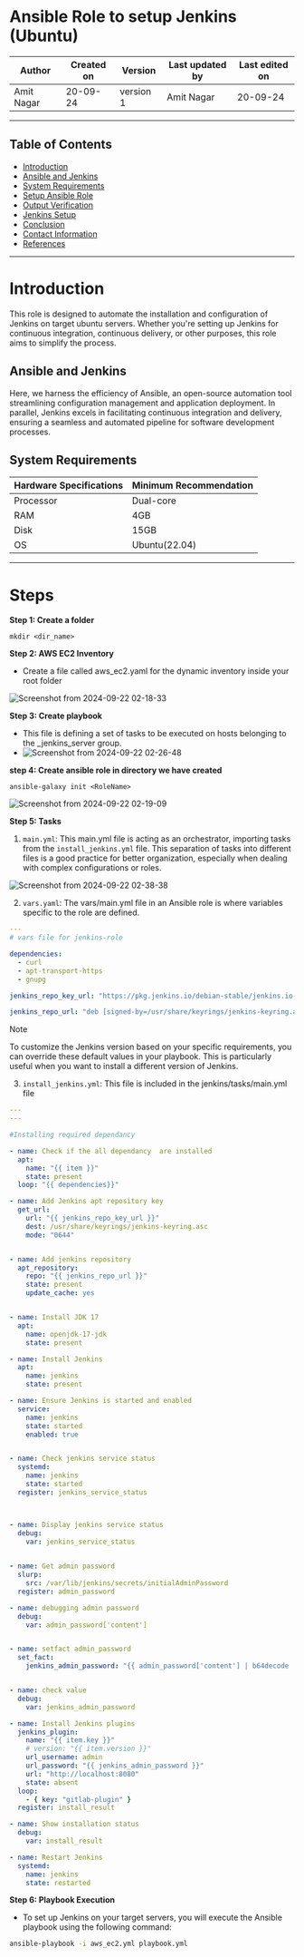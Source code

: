 # Ansible Role to setup Jenkins (Ubuntu)

| Author      | Created on  | Version    | Last updated by | Last edited on |
|-------------|-------------|------------|-----------------|----------------|
| Amit Nagar  | 20-09-24    | version 1  | Amit Nagar      | 20-09-24       |


***
## Table of Contents
+ [Introduction](#Introduction)
+ [Ansible and Jenkins](#Ansible-jenkins)
+ [System Requirements](#system-requirements)
+ [Setup Ansible Role](#steps)
+ [Output Verification](#output)
+ [Jenkins Setup](#post-installation-setup)
+ [Conclusion](#conclusion)
+ [Contact Information](#contact-information)
+ [References](#references)

***

# Introduction
This role is designed to automate the installation and configuration of Jenkins on target ubuntu servers. Whether you're setting up Jenkins for continuous integration, continuous delivery, or other purposes, this role aims to simplify the process.

## Ansible and Jenkins

Here, we harness the efficiency of Ansible, an open-source automation tool streamlining configuration management and application deployment. In parallel, Jenkins excels in facilitating continuous integration and delivery, ensuring a seamless and automated pipeline for software development processes.



## System Requirements

| Hardware Specifications | Minimum Recommendation  |
|--------------------------|------------------------|
| Processor                | Dual-core              |
| RAM                      | 4GB                    |
| Disk                     | 15GB                   |
| OS                       | Ubuntu(22.04)          |

***
# Steps 

**Step 1: Create a folder**
```
mkdir <dir_name>
```
 **Step 2:  AWS EC2 Inventory**
 
- Create a file called aws_ec2.yaml for the dynamic inventory inside your root folder

![Screenshot from 2024-09-22 02-18-33](https://github.com/user-attachments/assets/c3e33a95-5c40-48fe-bd01-24d4b765f998)


**Step 3: Create playbook**
* This file is defining a set of tasks to be executed on hosts belonging to the _jenkins_server group.
* 
  ![Screenshot from 2024-09-22 02-26-48](https://github.com/user-attachments/assets/e5fd8f2b-15c0-4a42-a458-7904270ffd70)


**step 4: Create ansible role in directory we have created**
```
ansible-galaxy init <RoleName>
```
![Screenshot from 2024-09-22 02-19-09](https://github.com/user-attachments/assets/a34204b4-3b45-4ca8-9723-c3927ac47683)

**Step 5: Tasks**
1. `main.yml`: This main.yml file is acting as an orchestrator, importing tasks from the `install_jenkins.yml` file. This separation of tasks into different files is a good practice for better organization, especially when dealing with complex configurations or roles.

![Screenshot from 2024-09-22 02-38-38](https://github.com/user-attachments/assets/8567b099-75e9-40a8-b644-4e76c2f3a288)

2. `vars.yaml`:  The vars/main.yml file in an Ansible role is where variables specific to the role are defined.

```yaml
---
# vars file for jenkins-role

dependencies:
  - curl
  - apt-transport-https
  - gnupg

jenkins_repo_key_url: "https://pkg.jenkins.io/debian-stable/jenkins.io-2023.key"

jenkins_repo_url: "deb [signed-by=/usr/share/keyrings/jenkins-keyring.asc] https://pkg.jenkins.io/debian-stable/ binary/"


```

> [!NOTE]
> To customize the Jenkins version based on your specific requirements, you can override these default values in your playbook. This is particularly useful when you want to install a different version of Jenkins.


3. `install_jenkins.yml`: This file is included in the jenkins/tasks/main.yml file

```yaml
---
---

#Installing required dependancy 

- name: Check if the all dependancy  are installed
  apt:
    name: "{{ item }}"
    state: present
  loop: "{{ dependencies}}"

- name: Add Jenkins apt repository key
  get_url:
    url: "{{ jenkins_repo_key_url }}"
    dest: /usr/share/keyrings/jenkins-keyring.asc
    mode: "0644"


- name: Add jenkins repository
  apt_repository:
    repo: "{{ jenkins_repo_url }}"
    state: present
    update_cache: yes


- name: Install JDK 17
  apt:
    name: openjdk-17-jdk
    state: present

- name: Install Jenkins
  apt:
    name: jenkins
    state: present

- name: Ensure Jenkins is started and enabled
  service:
    name: jenkins
    state: started
    enabled: true


- name: Check jenkins service status
  systemd:
    name: jenkins
    state: started
  register: jenkins_service_status



- name: Display jenkins service status
  debug:
    var: jenkins_service_status
   

- name: Get admin password
  slurp:
    src: /var/lib/jenkins/secrets/initialAdminPassword 
  register: admin_password

- name: debugging admin password
  debug:
    var: admin_password['content']


- name: setfact admin_password
  set_fact:
    jenkins_admin_password: "{{ admin_password['content'] | b64decode | trim }}"


- name: check value
  debug:
    var: jenkins_admin_password

- name: Install Jenkins plugins
  jenkins_plugin:
    name: "{{ item.key }}"
    # version: "{{ item.version }}"
    url_username: admin
    url_password: "{{ jenkins_admin_password }}"
    url: "http://localhost:8080"
    state: absent
  loop:
    - { key: "gitlab-plugin" }
  register: install_result

- name: Show installation status
  debug:
    var: install_result

- name: Restart Jenkins
  systemd:
    name: jenkins 
    state: restarted

```

**Step 6: Playbook Execution**

* To set up Jenkins on your target servers, you will execute the Ansible playbook using the following command:

```bash
ansible-playbook -i aws_ec2.yml playbook.yml
```






      
